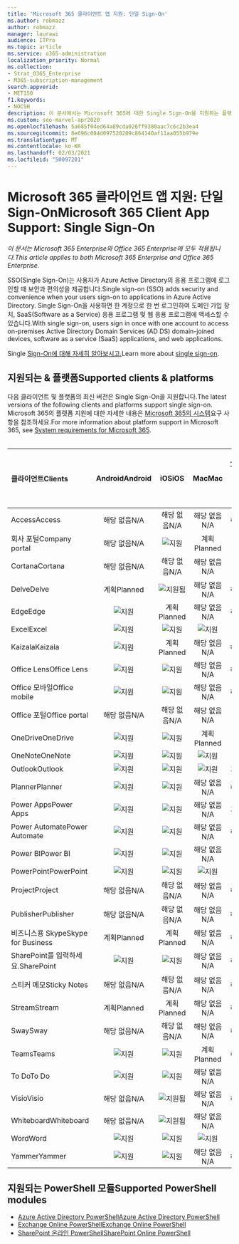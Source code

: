 ```yaml
---
title: 'Microsoft 365 클라이언트 앱 지원: 단일 Sign-On'
ms.author: robmazz
author: robmazz
manager: laurawi
audience: ITPro
ms.topic: article
ms.service: o365-administration
localization_priority: Normal
ms.collection:
- Strat_O365_Enterprise
- M365-subscription-management
search.appverid:
- MET150
f1.keywords:
- NOCSH
description: 이 문서에서는 Microsoft 365에 대한 Single Sign-On을 지원하는 플랫폼, 클라이언트 및 PowerShell 모듈에 대해 자세히 알아보고 있습니다.
ms.custom: seo-marvel-apr2020
ms.openlocfilehash: 5a685f04ed64a89cda026ff9380aac7c6c2b3ea4
ms.sourcegitcommit: 8e696c084d097520209c864140af11aa055b979e
ms.translationtype: MT
ms.contentlocale: ko-KR
ms.lasthandoff: 02/03/2021
ms.locfileid: "50097201"
---
```

# <a name="microsoft-365-client-app-support-single-sign-on"></a><span data-ttu-id="84356-103">Microsoft 365 클라이언트 앱 지원: 단일 Sign-On</span><span class="sxs-lookup"><span data-stu-id="84356-103">Microsoft 365 Client App Support: Single Sign-On</span></span>

<span data-ttu-id="84356-104">*이 문서는 Microsoft 365 Enterprise와 Office 365 Enterprise에 모두 적용됩니다.*</span><span class="sxs-lookup"><span data-stu-id="84356-104">*This article applies to both Microsoft 365 Enterprise and Office 365 Enterprise.*</span></span>

<span data-ttu-id="84356-105">SSO(Single Sign-On)는 사용자가 Azure Active Directory의 응용 프로그램에 로그인할 때 보안과 편의성을 제공합니다.</span><span class="sxs-lookup"><span data-stu-id="84356-105">Single sign-on (SSO) adds security and convenience when your users sign-on to applications in Azure Active Directory.</span></span> <span data-ttu-id="84356-106">Single Sign-On을 사용하면 한 계정으로 한 번 로그인하여 도메인 가입 장치, SaaS(Software as a Service) 응용 프로그램 및 웹 응용 프로그램에 액세스할 수 있습니다.</span><span class="sxs-lookup"><span data-stu-id="84356-106">With single sign-on, users sign in once with one account to access on-premises Active Directory Domain Services (AD DS) domain-joined devices, software as a service (SaaS) applications, and web applications.</span></span>

<span data-ttu-id="84356-107">Single [Sign-On에 대해 자세히 알아보시고.](/azure/active-directory/manage-apps/what-is-single-sign-on)</span><span class="sxs-lookup"><span data-stu-id="84356-107">Learn more about [single sign-on](/azure/active-directory/manage-apps/what-is-single-sign-on).</span></span>

## <a name="supported-clients--platforms"></a><span data-ttu-id="84356-108">지원되는 & 플랫폼</span><span class="sxs-lookup"><span data-stu-id="84356-108">Supported clients & platforms</span></span>

<span data-ttu-id="84356-109">다음 클라이언트 및 플랫폼의 최신 버전은 Single Sign-On을 지원합니다.</span><span class="sxs-lookup"><span data-stu-id="84356-109">The latest versions of the following clients and platforms support single sign-on.</span></span> <span data-ttu-id="84356-110">Microsoft 365의 플랫폼 지원에 대한 자세한 내용은 [Microsoft 365의 시스템](/microsoft-365/microsoft-365-and-office-resources)요구 사항을 참조하세요.</span><span class="sxs-lookup"><span data-stu-id="84356-110">For more information about platform support in Microsoft 365, see [System requirements for Microsoft 365](/microsoft-365/microsoft-365-and-office-resources).</span></span>
<br>
<br>

| <span data-ttu-id="84356-111">클라이언트</span><span class="sxs-lookup"><span data-stu-id="84356-111">Clients</span></span> | <span data-ttu-id="84356-112">Android</span><span class="sxs-lookup"><span data-stu-id="84356-112">Android</span></span> | <span data-ttu-id="84356-113">iOS</span><span class="sxs-lookup"><span data-stu-id="84356-113">iOS</span></span> | <span data-ttu-id="84356-114">Mac</span><span class="sxs-lookup"><span data-stu-id="84356-114">Mac</span></span>| <span data-ttu-id="84356-115">Windows 10</span><span class="sxs-lookup"><span data-stu-id="84356-115">Windows 10</span></span> <br> <span data-ttu-id="84356-116">최신 앱</span><span class="sxs-lookup"><span data-stu-id="84356-116">Modern Apps</span></span>| <span data-ttu-id="84356-117">Windows 10</span><span class="sxs-lookup"><span data-stu-id="84356-117">Windows 10</span></span> <br> <span data-ttu-id="84356-118">데스크톱</span><span class="sxs-lookup"><span data-stu-id="84356-118">Desktop</span></span> |
|:---|:---:|:---:|:---:|:---:|:---:|
| <span data-ttu-id="84356-119">Access</span><span class="sxs-lookup"><span data-stu-id="84356-119">Access</span></span> | <span data-ttu-id="84356-120">해당 없음</span><span class="sxs-lookup"><span data-stu-id="84356-120">N/A</span></span> | <span data-ttu-id="84356-121">해당 없음</span><span class="sxs-lookup"><span data-stu-id="84356-121">N/A</span></span> | <span data-ttu-id="84356-122">해당 없음</span><span class="sxs-lookup"><span data-stu-id="84356-122">N/A</span></span> | <span data-ttu-id="84356-123">해당 없음</span><span class="sxs-lookup"><span data-stu-id="84356-123">N/A</span></span> | ![지원](../media/check-mark.png) |
| <span data-ttu-id="84356-125">회사 포털</span><span class="sxs-lookup"><span data-stu-id="84356-125">Company portal</span></span> | <span data-ttu-id="84356-126">해당 없음</span><span class="sxs-lookup"><span data-stu-id="84356-126">N/A</span></span> | ![지원](../media/check-mark.png) | <span data-ttu-id="84356-128">계획</span><span class="sxs-lookup"><span data-stu-id="84356-128">Planned</span></span> | ![지원됨](../media/check-mark.png) | <span data-ttu-id="84356-130">해당 없음</span><span class="sxs-lookup"><span data-stu-id="84356-130">N/A</span></span> |
| <span data-ttu-id="84356-131">Cortana</span><span class="sxs-lookup"><span data-stu-id="84356-131">Cortana</span></span> | <span data-ttu-id="84356-132">해당 없음</span><span class="sxs-lookup"><span data-stu-id="84356-132">N/A</span></span> | <span data-ttu-id="84356-133">해당 없음</span><span class="sxs-lookup"><span data-stu-id="84356-133">N/A</span></span> | <span data-ttu-id="84356-134">해당 없음</span><span class="sxs-lookup"><span data-stu-id="84356-134">N/A</span></span> | ![지원됨](../media/check-mark.png) | <span data-ttu-id="84356-136">해당 없음</span><span class="sxs-lookup"><span data-stu-id="84356-136">N/A</span></span> |
| <span data-ttu-id="84356-137">Delve</span><span class="sxs-lookup"><span data-stu-id="84356-137">Delve</span></span> | <span data-ttu-id="84356-138">계획</span><span class="sxs-lookup"><span data-stu-id="84356-138">Planned</span></span> | ![지원됨](../media/check-mark.png) | <span data-ttu-id="84356-140">해당 없음</span><span class="sxs-lookup"><span data-stu-id="84356-140">N/A</span></span> | <span data-ttu-id="84356-141">해당 없음</span><span class="sxs-lookup"><span data-stu-id="84356-141">N/A</span></span> | <span data-ttu-id="84356-142">해당 없음</span><span class="sxs-lookup"><span data-stu-id="84356-142">N/A</span></span> |
| <span data-ttu-id="84356-143">Edge</span><span class="sxs-lookup"><span data-stu-id="84356-143">Edge</span></span> | ![지원](../media/check-mark.png) | <span data-ttu-id="84356-145">계획</span><span class="sxs-lookup"><span data-stu-id="84356-145">Planned</span></span> | <span data-ttu-id="84356-146">해당 없음</span><span class="sxs-lookup"><span data-stu-id="84356-146">N/A</span></span> | <span data-ttu-id="84356-147">해당 없음</span><span class="sxs-lookup"><span data-stu-id="84356-147">N/A</span></span> | ![지원](../media/check-mark.png) |
| <span data-ttu-id="84356-149">Excel</span><span class="sxs-lookup"><span data-stu-id="84356-149">Excel</span></span> | ![지원](../media/check-mark.png) | ![지원](../media/check-mark.png) | ![지원](../media/check-mark.png) | ![지원](../media/check-mark.png) | ![지원](../media/check-mark.png) |
| <span data-ttu-id="84356-155">Kaizala</span><span class="sxs-lookup"><span data-stu-id="84356-155">Kaizala</span></span> | ![지원](../media/check-mark.png) | <span data-ttu-id="84356-157">계획</span><span class="sxs-lookup"><span data-stu-id="84356-157">Planned</span></span> | <span data-ttu-id="84356-158">해당 없음</span><span class="sxs-lookup"><span data-stu-id="84356-158">N/A</span></span> | <span data-ttu-id="84356-159">해당 없음</span><span class="sxs-lookup"><span data-stu-id="84356-159">N/A</span></span> | <span data-ttu-id="84356-160">해당 없음</span><span class="sxs-lookup"><span data-stu-id="84356-160">N/A</span></span> |
| <span data-ttu-id="84356-161">Office Lens</span><span class="sxs-lookup"><span data-stu-id="84356-161">Office Lens</span></span>| ![지원](../media/check-mark.png) | ![지원](../media/check-mark.png) | <span data-ttu-id="84356-164">해당 없음</span><span class="sxs-lookup"><span data-stu-id="84356-164">N/A</span></span> | <span data-ttu-id="84356-165">해당 없음</span><span class="sxs-lookup"><span data-stu-id="84356-165">N/A</span></span> | <span data-ttu-id="84356-166">해당 없음</span><span class="sxs-lookup"><span data-stu-id="84356-166">N/A</span></span> |
| <span data-ttu-id="84356-167">Office 모바일</span><span class="sxs-lookup"><span data-stu-id="84356-167">Office mobile</span></span> | ![지원](../media/check-mark.png) | ![지원](../media/check-mark.png) | <span data-ttu-id="84356-170">해당 없음</span><span class="sxs-lookup"><span data-stu-id="84356-170">N/A</span></span> | <span data-ttu-id="84356-171">해당 없음</span><span class="sxs-lookup"><span data-stu-id="84356-171">N/A</span></span> | <span data-ttu-id="84356-172">해당 없음</span><span class="sxs-lookup"><span data-stu-id="84356-172">N/A</span></span> |
| <span data-ttu-id="84356-173">Office 포털</span><span class="sxs-lookup"><span data-stu-id="84356-173">Office portal</span></span> | <span data-ttu-id="84356-174">해당 없음</span><span class="sxs-lookup"><span data-stu-id="84356-174">N/A</span></span> | <span data-ttu-id="84356-175">해당 없음</span><span class="sxs-lookup"><span data-stu-id="84356-175">N/A</span></span> | <span data-ttu-id="84356-176">해당 없음</span><span class="sxs-lookup"><span data-stu-id="84356-176">N/A</span></span> | ![지원됨](../media/check-mark.png) | <span data-ttu-id="84356-178">해당 없음</span><span class="sxs-lookup"><span data-stu-id="84356-178">N/A</span></span> |
| <span data-ttu-id="84356-179">OneDrive</span><span class="sxs-lookup"><span data-stu-id="84356-179">OneDrive</span></span> | ![지원](../media/check-mark.png) | ![지원](../media/check-mark.png) | <span data-ttu-id="84356-182">계획</span><span class="sxs-lookup"><span data-stu-id="84356-182">Planned</span></span> | ![지원](../media/check-mark.png) | <span data-ttu-id="84356-184">계획</span><span class="sxs-lookup"><span data-stu-id="84356-184">Planned</span></span> |
| <span data-ttu-id="84356-185">OneNote</span><span class="sxs-lookup"><span data-stu-id="84356-185">OneNote</span></span> | ![지원](../media/check-mark.png) | ![지원](../media/check-mark.png) | ![지원](../media/check-mark.png) | ![지원](../media/check-mark.png) | <span data-ttu-id="84356-190">계획</span><span class="sxs-lookup"><span data-stu-id="84356-190">Planned</span></span> |
| <span data-ttu-id="84356-191">Outlook</span><span class="sxs-lookup"><span data-stu-id="84356-191">Outlook</span></span> | ![지원](../media/check-mark.png) | ![지원](../media/check-mark.png) | ![지원](../media/check-mark.png) | <span data-ttu-id="84356-195">계획</span><span class="sxs-lookup"><span data-stu-id="84356-195">Planned</span></span> | ![지원](../media/check-mark.png) |
| <span data-ttu-id="84356-197">Planner</span><span class="sxs-lookup"><span data-stu-id="84356-197">Planner</span></span> | ![지원](../media/check-mark.png) | ![지원](../media/check-mark.png) | <span data-ttu-id="84356-200">해당 없음</span><span class="sxs-lookup"><span data-stu-id="84356-200">N/A</span></span> | <span data-ttu-id="84356-201">해당 없음</span><span class="sxs-lookup"><span data-stu-id="84356-201">N/A</span></span> | <span data-ttu-id="84356-202">해당 없음</span><span class="sxs-lookup"><span data-stu-id="84356-202">N/A</span></span> |
| <span data-ttu-id="84356-203">Power Apps</span><span class="sxs-lookup"><span data-stu-id="84356-203">Power Apps</span></span> | ![지원](../media/check-mark.png) | ![지원](../media/check-mark.png) | <span data-ttu-id="84356-206">해당 없음</span><span class="sxs-lookup"><span data-stu-id="84356-206">N/A</span></span> | <span data-ttu-id="84356-207">계획</span><span class="sxs-lookup"><span data-stu-id="84356-207">Planned</span></span> | <span data-ttu-id="84356-208">해당 없음</span><span class="sxs-lookup"><span data-stu-id="84356-208">N/A</span></span> |
| <span data-ttu-id="84356-209">Power Automate</span><span class="sxs-lookup"><span data-stu-id="84356-209">Power Automate</span></span> | ![지원](../media/check-mark.png) | ![지원](../media/check-mark.png) | <span data-ttu-id="84356-212">해당 없음</span><span class="sxs-lookup"><span data-stu-id="84356-212">N/A</span></span> | <span data-ttu-id="84356-213">해당 없음</span><span class="sxs-lookup"><span data-stu-id="84356-213">N/A</span></span> | <span data-ttu-id="84356-214">해당 없음</span><span class="sxs-lookup"><span data-stu-id="84356-214">N/A</span></span> |
| <span data-ttu-id="84356-215">Power BI</span><span class="sxs-lookup"><span data-stu-id="84356-215">Power BI</span></span> | ![지원](../media/check-mark.png) | ![지원](../media/check-mark.png) | <span data-ttu-id="84356-218">해당 없음</span><span class="sxs-lookup"><span data-stu-id="84356-218">N/A</span></span> | ![지원](../media/check-mark.png) | <span data-ttu-id="84356-220">계획</span><span class="sxs-lookup"><span data-stu-id="84356-220">Planned</span></span> |
| <span data-ttu-id="84356-221">PowerPoint</span><span class="sxs-lookup"><span data-stu-id="84356-221">PowerPoint</span></span> | ![지원](../media/check-mark.png) | ![지원](../media/check-mark.png) | ![지원](../media/check-mark.png) | ![지원](../media/check-mark.png) | ![지원](../media/check-mark.png) |
| <span data-ttu-id="84356-227">Project</span><span class="sxs-lookup"><span data-stu-id="84356-227">Project</span></span> | <span data-ttu-id="84356-228">해당 없음</span><span class="sxs-lookup"><span data-stu-id="84356-228">N/A</span></span> | <span data-ttu-id="84356-229">해당 없음</span><span class="sxs-lookup"><span data-stu-id="84356-229">N/A</span></span> | <span data-ttu-id="84356-230">해당 없음</span><span class="sxs-lookup"><span data-stu-id="84356-230">N/A</span></span> | <span data-ttu-id="84356-231">해당 없음</span><span class="sxs-lookup"><span data-stu-id="84356-231">N/A</span></span> | ![지원](../media/check-mark.png) |
| <span data-ttu-id="84356-233">Publisher</span><span class="sxs-lookup"><span data-stu-id="84356-233">Publisher</span></span> | <span data-ttu-id="84356-234">해당 없음</span><span class="sxs-lookup"><span data-stu-id="84356-234">N/A</span></span> | <span data-ttu-id="84356-235">해당 없음</span><span class="sxs-lookup"><span data-stu-id="84356-235">N/A</span></span> | <span data-ttu-id="84356-236">해당 없음</span><span class="sxs-lookup"><span data-stu-id="84356-236">N/A</span></span> | <span data-ttu-id="84356-237">해당 없음</span><span class="sxs-lookup"><span data-stu-id="84356-237">N/A</span></span> | ![지원](../media/check-mark.png) |
| <span data-ttu-id="84356-239">비즈니스용 Skype</span><span class="sxs-lookup"><span data-stu-id="84356-239">Skype for Business</span></span> | <span data-ttu-id="84356-240">계획</span><span class="sxs-lookup"><span data-stu-id="84356-240">Planned</span></span> | <span data-ttu-id="84356-241">계획</span><span class="sxs-lookup"><span data-stu-id="84356-241">Planned</span></span> | <span data-ttu-id="84356-242">해당 없음</span><span class="sxs-lookup"><span data-stu-id="84356-242">N/A</span></span> | <span data-ttu-id="84356-243">해당 없음</span><span class="sxs-lookup"><span data-stu-id="84356-243">N/A</span></span> | <span data-ttu-id="84356-244">해당 없음</span><span class="sxs-lookup"><span data-stu-id="84356-244">N/A</span></span> |
| <span data-ttu-id="84356-245">SharePoint를 입력하세요.</span><span class="sxs-lookup"><span data-stu-id="84356-245">SharePoint</span></span> | ![지원](../media/check-mark.png) | ![지원](../media/check-mark.png) | <span data-ttu-id="84356-248">해당 없음</span><span class="sxs-lookup"><span data-stu-id="84356-248">N/A</span></span> | <span data-ttu-id="84356-249">해당 없음</span><span class="sxs-lookup"><span data-stu-id="84356-249">N/A</span></span> | <span data-ttu-id="84356-250">해당 없음</span><span class="sxs-lookup"><span data-stu-id="84356-250">N/A</span></span> |
| <span data-ttu-id="84356-251">스티커 메모</span><span class="sxs-lookup"><span data-stu-id="84356-251">Sticky Notes</span></span> | <span data-ttu-id="84356-252">해당 없음</span><span class="sxs-lookup"><span data-stu-id="84356-252">N/A</span></span> | <span data-ttu-id="84356-253">해당 없음</span><span class="sxs-lookup"><span data-stu-id="84356-253">N/A</span></span> | <span data-ttu-id="84356-254">해당 없음</span><span class="sxs-lookup"><span data-stu-id="84356-254">N/A</span></span> | <span data-ttu-id="84356-255">해당 없음</span><span class="sxs-lookup"><span data-stu-id="84356-255">N/A</span></span> | ![지원](../media/check-mark.png) |
| <span data-ttu-id="84356-257">Stream</span><span class="sxs-lookup"><span data-stu-id="84356-257">Stream</span></span> | <span data-ttu-id="84356-258">계획</span><span class="sxs-lookup"><span data-stu-id="84356-258">Planned</span></span> | <span data-ttu-id="84356-259">계획</span><span class="sxs-lookup"><span data-stu-id="84356-259">Planned</span></span> | <span data-ttu-id="84356-260">해당 없음</span><span class="sxs-lookup"><span data-stu-id="84356-260">N/A</span></span> | <span data-ttu-id="84356-261">해당 없음</span><span class="sxs-lookup"><span data-stu-id="84356-261">N/A</span></span> | <span data-ttu-id="84356-262">해당 없음</span><span class="sxs-lookup"><span data-stu-id="84356-262">N/A</span></span> |
| <span data-ttu-id="84356-263">Sway</span><span class="sxs-lookup"><span data-stu-id="84356-263">Sway</span></span> | <span data-ttu-id="84356-264">해당 없음</span><span class="sxs-lookup"><span data-stu-id="84356-264">N/A</span></span> | <span data-ttu-id="84356-265">해당 없음</span><span class="sxs-lookup"><span data-stu-id="84356-265">N/A</span></span> | <span data-ttu-id="84356-266">해당 없음</span><span class="sxs-lookup"><span data-stu-id="84356-266">N/A</span></span> | <span data-ttu-id="84356-267">해당 없음</span><span class="sxs-lookup"><span data-stu-id="84356-267">N/A</span></span> | ![지원](../media/check-mark.png) |
| <span data-ttu-id="84356-269">Teams</span><span class="sxs-lookup"><span data-stu-id="84356-269">Teams</span></span> | ![지원](../media/check-mark.png) | ![지원](../media/check-mark.png) | <span data-ttu-id="84356-272">계획</span><span class="sxs-lookup"><span data-stu-id="84356-272">Planned</span></span> | <span data-ttu-id="84356-273">해당 없음</span><span class="sxs-lookup"><span data-stu-id="84356-273">N/A</span></span> | <span data-ttu-id="84356-274">계획</span><span class="sxs-lookup"><span data-stu-id="84356-274">Planned</span></span> |
| <span data-ttu-id="84356-275">To Do</span><span class="sxs-lookup"><span data-stu-id="84356-275">To Do</span></span> | ![지원](../media/check-mark.png) | ![지원](../media/check-mark.png) | <span data-ttu-id="84356-278">해당 없음</span><span class="sxs-lookup"><span data-stu-id="84356-278">N/A</span></span> | ![지원됨](../media/check-mark.png) | <span data-ttu-id="84356-280">해당 없음</span><span class="sxs-lookup"><span data-stu-id="84356-280">N/A</span></span> |
| <span data-ttu-id="84356-281">Visio</span><span class="sxs-lookup"><span data-stu-id="84356-281">Visio</span></span> | <span data-ttu-id="84356-282">해당 없음</span><span class="sxs-lookup"><span data-stu-id="84356-282">N/A</span></span> | ![지원됨](../media/check-mark.png) | <span data-ttu-id="84356-284">해당 없음</span><span class="sxs-lookup"><span data-stu-id="84356-284">N/A</span></span> | <span data-ttu-id="84356-285">해당 없음</span><span class="sxs-lookup"><span data-stu-id="84356-285">N/A</span></span> | ![지원](../media/check-mark.png) |
| <span data-ttu-id="84356-287">Whiteboard</span><span class="sxs-lookup"><span data-stu-id="84356-287">Whiteboard</span></span> | <span data-ttu-id="84356-288">해당 없음</span><span class="sxs-lookup"><span data-stu-id="84356-288">N/A</span></span> | ![지원됨](../media/check-mark.png) | <span data-ttu-id="84356-290">해당 없음</span><span class="sxs-lookup"><span data-stu-id="84356-290">N/A</span></span> | ![지원됨](../media/check-mark.png) | <span data-ttu-id="84356-292">해당 없음</span><span class="sxs-lookup"><span data-stu-id="84356-292">N/A</span></span> |
| <span data-ttu-id="84356-293">Word</span><span class="sxs-lookup"><span data-stu-id="84356-293">Word</span></span> | ![지원](../media/check-mark.png) | ![지원](../media/check-mark.png) | ![지원](../media/check-mark.png) | ![지원](../media/check-mark.png) | ![지원](../media/check-mark.png) |
| <span data-ttu-id="84356-299">Yammer</span><span class="sxs-lookup"><span data-stu-id="84356-299">Yammer</span></span> | ![지원](../media/check-mark.png) | ![지원](../media/check-mark.png) | <span data-ttu-id="84356-302">해당 없음</span><span class="sxs-lookup"><span data-stu-id="84356-302">N/A</span></span> | <span data-ttu-id="84356-303">해당 없음</span><span class="sxs-lookup"><span data-stu-id="84356-303">N/A</span></span> | <span data-ttu-id="84356-304">계획</span><span class="sxs-lookup"><span data-stu-id="84356-304">Planned</span></span> |

## <a name="supported-powershell-modules"></a><span data-ttu-id="84356-305">지원되는 PowerShell 모듈</span><span class="sxs-lookup"><span data-stu-id="84356-305">Supported PowerShell modules</span></span>

- [<span data-ttu-id="84356-306">Azure Active Directory PowerShell</span><span class="sxs-lookup"><span data-stu-id="84356-306">Azure Active Directory PowerShell</span></span>](/powershell/azure/active-directory/overview?view=azureadps-2.0)
- [<span data-ttu-id="84356-307">Exchange Online PowerShell</span><span class="sxs-lookup"><span data-stu-id="84356-307">Exchange Online PowerShell</span></span>](/powershell/exchange/exchange-online-powershell)
- [<span data-ttu-id="84356-308">SharePoint 온라인 PowerShell</span><span class="sxs-lookup"><span data-stu-id="84356-308">SharePoint Online PowerShell</span></span>](/powershell/sharepoint/sharepoint-online/connect-sharepoint-online)
